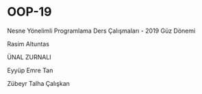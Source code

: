 ﻿# OOP-19
Nesne Yönelimli Programlama Ders Çalışmaları - 2019 Güz Dönemi



Rasim Altuntas

ÜNAL  ZURNALI

Eyyüp Emre Tan


Zübeyr Talha Çalışkan
